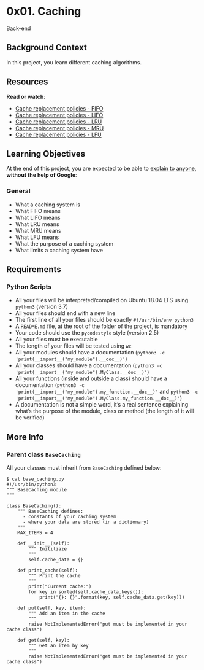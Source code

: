 <h1>0x01. Caching</h1>

Back-end<br>

<h2>Background Context</h2>

<p>In this project, you learn different caching algorithms. </p>

<h2>Resources</h2>

<p><strong>Read or watch</strong>:</p>

<ul>
<li><a href="/rltoken/fjhr6EvFeF3mWwsPQXUKdQ" title="Cache replacement policies - FIFO" target="_blank">Cache replacement policies - FIFO</a> </li>
<li><a href="/rltoken/U44RQjXp8xBtsbNIyhHIyw" title="Cache replacement policies - LIFO" target="_blank">Cache replacement policies - LIFO</a> </li>
<li><a href="/rltoken/gKerxvR4dnXQYkBX2ujZiQ" title="Cache replacement policies - LRU" target="_blank">Cache replacement policies - LRU</a> </li>
<li><a href="/rltoken/Tmk4qEBZ7QTknvbpKabWfQ" title="Cache replacement policies - MRU" target="_blank">Cache replacement policies - MRU</a> </li>
<li><a href="/rltoken/8PEJ8L34bxhL2y--BW5zGQ" title="Cache replacement policies - LFU" target="_blank">Cache replacement policies - LFU</a> </li>
</ul>

<h2>Learning Objectives</h2>

<p>At the end of this project, you are expected to be able to <a href="/rltoken/-gpAdRQTx1Rb-amaz9JZhQ" title="explain to anyone" target="_blank">explain to anyone</a>, <strong>without the help of Google</strong>:</p>

<h3>General</h3>

<ul>
<li>What a caching system is</li>
<li>What FIFO means </li>
<li>What LIFO means</li>
<li>What LRU means</li>
<li>What MRU means</li>
<li>What LFU means</li>
<li>What the purpose of a caching system</li>
<li>What limits a caching system have</li>
</ul>

<h2>Requirements</h2>

<h3>Python Scripts</h3>

<ul>
<li>All your files will be interpreted/compiled on Ubuntu 18.04 LTS using <code>python3</code> (version 3.7)</li>
<li>All your files should end with a new line</li>
<li>The first line of all your files should be exactly <code>#!/usr/bin/env python3</code></li>
<li>A <code>README.md</code> file, at the root of the folder of the project, is mandatory</li>
<li>Your code should use the <code>pycodestyle</code> style (version 2.5)</li>
<li>All your files must be executable</li>
<li>The length of your files will be tested using <code>wc</code></li>
<li>All your modules should have a documentation (<code>python3 -c &#39;print(__import__(&quot;my_module&quot;).__doc__)&#39;</code>)</li>
<li>All your classes should have a documentation (<code>python3 -c &#39;print(__import__(&quot;my_module&quot;).MyClass.__doc__)&#39;</code>)</li>
<li>All your functions (inside and outside a class) should have a documentation (<code>python3 -c &#39;print(__import__(&quot;my_module&quot;).my_function.__doc__)&#39;</code> and <code>python3 -c &#39;print(__import__(&quot;my_module&quot;).MyClass.my_function.__doc__)&#39;</code>)</li>
<li>A documentation is not a simple word, it&rsquo;s a real sentence explaining what&rsquo;s the purpose of the module, class or method (the length of it will be verified)</li>
</ul>

<h2>More Info</h2>

<h3>Parent class <code>BaseCaching</code></h3>

<p>All your classes must inherit from <code>BaseCaching</code> defined below:</p>

<pre><code>$ cat base_caching.py
#!/usr/bin/python3
&quot;&quot;&quot; BaseCaching module
&quot;&quot;&quot;

class BaseCaching():
    &quot;&quot;&quot; BaseCaching defines:
      - constants of your caching system
      - where your data are stored (in a dictionary)
    &quot;&quot;&quot;
    MAX_ITEMS = 4

    def __init__(self):
        &quot;&quot;&quot; Initiliaze
        &quot;&quot;&quot;
        self.cache_data = {}

    def print_cache(self):
        &quot;&quot;&quot; Print the cache
        &quot;&quot;&quot;
        print(&quot;Current cache:&quot;)
        for key in sorted(self.cache_data.keys()):
            print(&quot;{}: {}&quot;.format(key, self.cache_data.get(key)))

    def put(self, key, item):
        &quot;&quot;&quot; Add an item in the cache
        &quot;&quot;&quot;
        raise NotImplementedError(&quot;put must be implemented in your cache class&quot;)

    def get(self, key):
        &quot;&quot;&quot; Get an item by key
        &quot;&quot;&quot;
        raise NotImplementedError(&quot;get must be implemented in your cache class&quot;)
</code></pre>